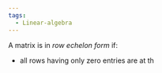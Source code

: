 ```yaml
---
tags:
  - Linear-algebra
---
```

A matrix is in *row echelon form* if:
- all rows having only zero entries are at th
